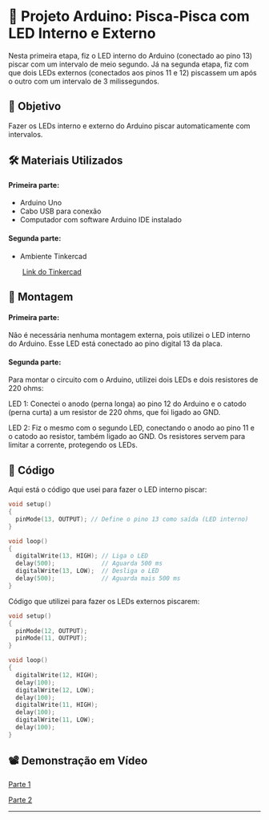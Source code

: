 # 🔧 Projeto Arduino: Pisca-Pisca com LED Interno e Externo

Nesta primeira etapa, fiz o LED interno do Arduino (conectado ao pino 13) piscar com um intervalo de meio segundo. Já na segunda etapa, fiz com que dois LEDs externos (conectados aos pinos 11 e 12) piscassem um após o outro com um intervalo de 3 milissegundos.

## 🎯 Objetivo

Fazer os LEDs interno e externo do Arduino piscar automaticamente com intervalos. 

## 🛠️ Materiais Utilizados

#### Primeira parte:
- Arduino Uno
- Cabo USB para conexão
- Computador com software Arduino IDE instalado

#### Segunda parte:
- Ambiente Tinkercad

&emsp;&emsp;[Link do Tinkercad](https://www.tinkercad.com/things/eardg6gO9r4-fantastic-gaaris-leelo/editel?returnTo=https%3A%2F%2Fwww.tinkercad.com%2Fdashboard%2Fdesigns%2Fcircuits&sharecode=_3IJK8Sriac9FYLNAMMB-Gnetl0rCxx1Wsz-chByW38)


## 🔧 Montagem

#### Primeira parte:
Não é necessária nenhuma montagem externa, pois utilizei o LED interno do Arduino. Esse LED está conectado ao pino digital 13 da placa. 

#### Segunda parte:
Para montar o circuito com o Arduino, utilizei dois LEDs e dois resistores de 220 ohms:

LED 1: Conectei o anodo (perna longa) ao pino 12 do Arduino e o catodo (perna curta) a um resistor de 220 ohms, que foi ligado ao GND.

LED 2: Fiz o mesmo com o segundo LED, conectando o anodo ao pino 11 e o catodo ao resistor, também ligado ao GND. Os resistores servem para limitar a corrente, protegendo os LEDs.

## 📜 Código

Aqui está o código que usei para fazer o LED interno piscar:

```cpp
void setup()
{
  pinMode(13, OUTPUT); // Define o pino 13 como saída (LED interno)
}

void loop()
{
  digitalWrite(13, HIGH); // Liga o LED
  delay(500);             // Aguarda 500 ms
  digitalWrite(13, LOW);  // Desliga o LED
  delay(500);             // Aguarda mais 500 ms
}
```
Código que utilizei para fazer os LEDs externos piscarem:
```cpp
void setup()
{
  pinMode(12, OUTPUT);
  pinMode(11, OUTPUT);
}

void loop()
{
  digitalWrite(12, HIGH);
  delay(100);
  digitalWrite(12, LOW);
  delay(100);
  digitalWrite(11, HIGH);
  delay(100);
  digitalWrite(11, LOW);
  delay(100);
}
```

## 📽️ Demonstração em Vídeo
[Parte 1](https://youtube.com/shorts/GTIZzNoFm28?feature=share)

[Parte 2](https://youtu.be/fy0MJN0I7AI)
<hr>